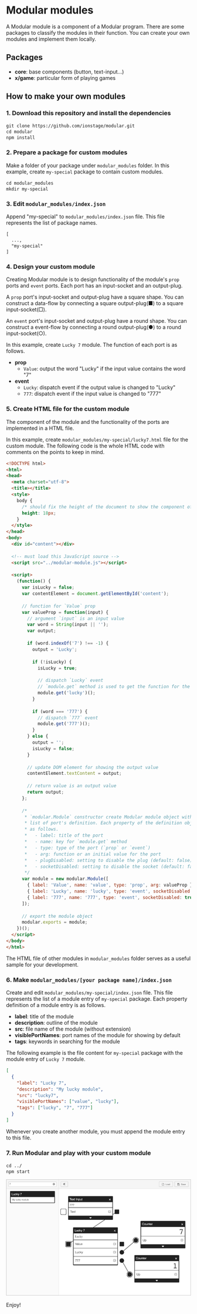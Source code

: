 # Modular modules

A Modular module is a component of a Modular program.
There are some packages to classify the modules in their function.
You can create your own modules and implement them locally.

## Packages

- **core**: base components (button, text-input...)
- **x/game**: particular form of playing games

## How to make your own modules

### 1. Download this repository and install the dependencies

```
git clone https://github.com/ionstage/modular.git
cd modular
npm install
```

### 2. Prepare a package for custom modules

Make a folder of your package under `modular_modules` folder.
In this example, create `my-special` package to contain custom modules.

```
cd modular_modules
mkdir my-special
```

### 3. Edit `modular_modules/index.json`

Append "my-special" to `modular_modules/index.json` file.
This file represents the list of package names.

```
[
  ...,
  "my-special"
]
```

### 4. Design your custom module

Creating Modular module is to design functionality of the module's `prop` ports and `event` ports.
Each port has an input-socket and an output-plug.

A `prop` port's input-socket and output-plug have a square shape.
You can construct a data-flow by connecting a square output-plug(■) to a square input-socket(□).

An `event` port's input-socket and output-plug have a round shape.
You can construct a event-flow by connecting a round output-plug(●) to a round input-socket(○).

In this example, create `Lucky 7` module. The function of each port is as follows.

- **prop**
  - `Value`: output the word "Lucky" if the input value contains the word "7"
- **event**
  - `Lucky`: dispatch event if the output value is changed to "Lucky"
  - `777`: dispatch event if the input value is changed to "777"

### 5. Create HTML file for the custom module

The component of the module and the functionality of the ports are implemented in a HTML file.

In this example, create `modular_modules/my-special/lucky7.html` file for the custom module.
The following code is the whole HTML code with comments on the points to keep in mind.

```html
<!DOCTYPE html>
<html>
<head>
  <meta charset="utf-8">
  <title></title>
  <style>
    body {
      /* should fix the height of the document to show the component of the module correctly */
      height: 18px;
    }
  </style>
</head>
<body>
  <div id="content"></div>

  <!-- must load this JavaScript source -->
  <script src="../modular-module.js"></script>

  <script>
    (function() {
      var isLucky = false;
      var contentElement = document.getElementById('content');

      // function for `Value` prop
      var valueProp = function(input) {
        // argument `input` is an input value
        var word = String(input || '');
        var output;

        if (word.indexOf('7') !== -1) {
          output = 'Lucky';

          if (!isLucky) {
            isLucky = true;

            // dispatch `Lucky` event
            // `module.get` method is used to get the function for the port
            module.get('lucky')();
          }

          if (word === '777') {
            // dispatch `777` event
            module.get('777')();
          }
        } else {
          output = '';
          isLucky = false;
        }

        // update DOM element for showing the output value
        contentElement.textContent = output;

        // return value is an output value
        return output;
      };

      /*
       * `modular.Module` constructor create Modular module object with the
       * list of port's definition. Each property of the definition object is
       * as follows.
       *   - label: title of the port
       *   - name: key for `module.get` method
       *   - type: type of the port (`prop` or `event`)
       *   - arg: function or an initial value for the port
       *   - plugDisabled: setting to disable the plug (default: false)
       *   - socketDisabled: setting to disable the socket (default: false)
       */
      var module = new modular.Module([
        { label: 'Value', name: 'value', type: 'prop', arg: valueProp },
        { label: 'Lucky', name: 'lucky', type: 'event', socketDisabled: true },
        { label: '777', name: '777', type: 'event', socketDisabled: true },
      ]);

      // export the module object
      modular.exports = module;
    })();
  </script>
</body>
</html>
```

The HTML file of other modules in `modular_modules` folder serves as a useful sample for your development.

### 6. Make `modular_modules/[your package name]/index.json`

Create and edit `modular_modules/my-special/index.json` file.
This file represents the list of a module entry of `my-special` package.
Each property definition of a module entry is as follows.

- **label**: title of the module
- **description**: outline of the module
- **src**: file name of the module (without extension)
- **visiblePortNames**: port names of the module for showing by default
- **tags**: keywords in searching for the module

The following example is the file content for `my-special` package with the module entry of `Lucky 7` module.

```json
[
  {
    "label": "Lucky 7",
    "description": "My lucky module",
    "src": "lucky7",
    "visiblePortNames": ["value", "lucky"],
    "tags": ["lucky", "7", "777"]
  }
]
```

Whenever you create another module, you must append the module entry to this file.

### 7. Run Modular and play with your custom module

```
cd ../
npm start
```

![Screen Shot](../assets/screenshot_modular_modules.png)

Enjoy!
